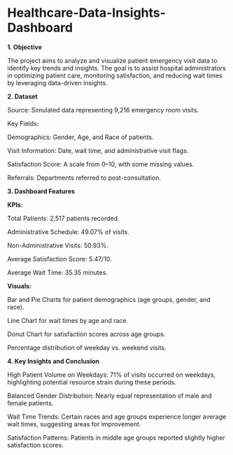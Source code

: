 # Healthcare-Data-Insights-Dashboard

**1. Objective**

The project aims to analyze and visualize patient emergency visit data to identify key trends and insights. The goal is to assist hospital administrators in optimizing patient care, monitoring satisfaction, and reducing wait times by leveraging data-driven insights.

**2. Dataset**

Source: Simulated data representing 9,216 emergency room visits.

Key Fields:

Demographics: Gender, Age, and Race of patients.

Visit Information: Date, wait time, and administrative visit flags.

Satisfaction Score: A scale from 0–10, with some missing values.

Referrals: Departments referred to post-consultation.

**3. Dashboard Features**

**KPIs:**

Total Patients: 2,517 patients recorded.

Administrative Schedule: 49.07% of visits.

Non-Administrative Visits: 50.93%.

Average Satisfaction Score: 5.47/10.

Average Wait Time: 35.35 minutes.

**Visuals:**

Bar and Pie Charts for patient demographics (age groups, gender, and race).

Line Chart for wait times by age and race.

Donut Chart for satisfaction scores across age groups.

Percentage distribution of weekday vs. weekend visits.

**4. Key Insights and Conclusion**

High Patient Volume on Weekdays: 71% of visits occurred on weekdays, highlighting potential resource strain during these periods.

Balanced Gender Distribution: Nearly equal representation of male and female patients.

Wait Time Trends: Certain races and age groups experience longer average wait times, suggesting areas for improvement.

Satisfaction Patterns: Patients in middle age groups reported slightly higher satisfaction scores.

